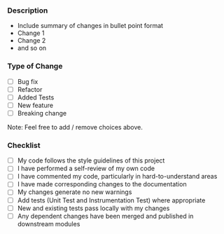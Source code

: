 ### Description
- Include summary of changes in bullet point format
- Change 1
- Change 2
- and so on

### Type of Change
- [ ] Bug fix
- [ ] Refactor
- [ ] Added Tests
- [ ] New feature 
- [ ] Breaking change

Note: Feel free to add / remove choices above.

### Checklist
- [ ] My code follows the style guidelines of this project
- [ ] I have performed a self-review of my own code
- [ ] I have commented my code, particularly in hard-to-understand areas
- [ ] I have made corresponding changes to the documentation
- [ ] My changes generate no new warnings
- [ ] Add tests (Unit Test and Instrumentation Test) where appropriate
- [ ] New and existing tests pass locally with my changes
- [ ] Any dependent changes have been merged and published in downstream modules
